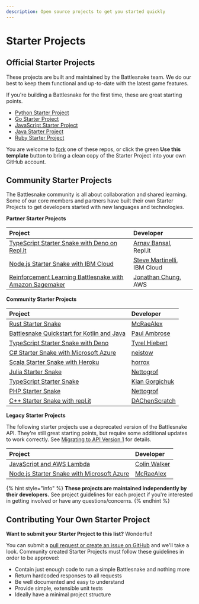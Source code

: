 ```yaml
---
description: Open source projects to get you started quickly
---
```


# Starter Projects

## Official Starter Projects

These projects are built and maintained by the Battlesnake team. We do our best to keep them functional and up-to-date with the latest game features.

If you're building a Battlesnake for the first time, these are great starting points.

* [Python Starter Project](https://github.com/battlesnakeofficial/starter-snake-python)
* [Go Starter Project](https://github.com/battlesnakeofficial/starter-snake-go)
* [JavaScript Starter Project](https://github.com/battlesnakeofficial/starter-snake-node)
* [Java Starter Project](https://github.com/battlesnakeofficial/starter-snake-java)
* [Ruby Starter Project](https://github.com/battlesnakeofficial/starter-snake-ruby)

You are welcome to [fork](https://docs.github.com/en/get-started/quickstart/fork-a-repo) one of these repos, or click the green **Use this template** button to bring a clean copy of the Starter Project into your own GitHub account.

## Community Starter Projects

The Battlesnake community is all about collaboration and shared learning. Some of our core members and partners have built their own Starter Projects to get developers started with new languages and technologies.

**Partner Starter Projects**

| Project | Developer |
| :--- | :--- |
| [TypeScript Starter Snake with Deno on Repl.it](https://repl.it/@ArnavBansal/starter-snake-deno#index.ts) | [Arnav Bansal](https://repl.it/@ArnavBansal), Repl.it |
| [Node.js Starter Snake with IBM Cloud](https://github.com/IBM/starter-snake-node) | [Steve Martinelli](https://github.com/stevemar), IBM Cloud |
| [Reinforcement Learning Battlesnake with Amazon Sagemaker](https://github.com/awslabs/sagemaker-battlesnake-ai) | [Jonathan Chung](https://github.com/jonomon), AWS |

**Community Starter Projects**

| **Project** | Developer |
| :--- | :--- |
| [Rust Starter Snake](https://github.com/mcraealex/rustysnake) | [McRaeAlex](https://github.com/McRaeAlex) |
| [Battlesnake Quickstart for Kotlin and Java](https://github.com/pambrose/battlesnake-quickstart) | [Paul Ambrose](https://github.com/pambrose) |
| [TypeScript Starter Snake with Deno](https://github.com/tyrelh/starter-snake-typescript-deno) | [Tyrel Hiebert](https://github.com/tyrelh) |
| [C\# Starter Snake with Microsoft Azure](https://github.com/neistow/battlesnake-starter-csharp) | [neistow](https://github.com/neistow) |
| [Scala Starter Snake with Heroku](https://github.com/horrox/battlesnake-starter-scala) | [horrox](https://github.com/horrox) |
| [Julia Starter Snake](https://github.com/Nettogrof/starter-snake-julia) | [Nettogrof](https://github.com/Nettogrof) |
| [TypeScript Starter Snake](https://github.com/kgorgi/starter-snake-node-ts) | [Kian Gorgichuk](https://github.com/kgorgi) |
| [PHP Starter Snake](https://github.com/Nettogrof/starter-snake-php) | [Nettogrof](https://github.com/Nettogrof) |
| [C++ Starter Snake with repl.it](https://github.com/DAChenScratch/Starter-Battlesnake-Cpp-with-replit) | [DAChenScratch](https://github.com/DAChenScratch) |

**Legacy Starter Projects**

The following starter projects use a deprecated version of the Battlesnake API. They're still great starting points, but require some additional updates to work correctly. See [Migrating to API Version 1](../guides/migrating-to-api-version-1.md) for details.

| Project | Developer |
| :--- | :--- |
| [JavaScript and AWS Lambda](https://colinjfw.github.io/battlesnake-learn/) | [Colin Walker](https://github.com/colinjfw) |
| [Node.js Starter Snake with Microsoft Azure](https://github.com/mcraealex/AzureSnake) | [McRaeAlex](https://github.com/McRaeAlex) |

{% hint style="info" %}
**These projects are maintained independently by their developers.** See project guidelines for each project if you're interested in getting involved or have any questions/concerns.
{% endhint %}

## Contributing Your Own Starter Project

**Want to submit your Starter Project to this list?** Wonderful!

You can submit a [pull request or create an issue on GitHub](https://github.com/BattlesnakeOfficial/docs) and we'll take a look. Community created Starter Projects must follow these guidelines in order to be approved:

* Contain just enough code to run a simple Battlesnake and nothing more
* Return hardcoded responses to all requests
* Be well documented and easy to understand
* Provide simple, extensible unit tests
* Ideally have a minimal project structure


